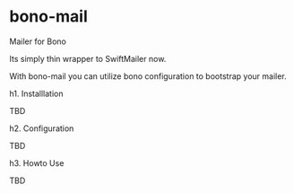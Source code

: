 bono-mail
=========

Mailer for Bono

Its simply thin wrapper to SwiftMailer now.

With bono-mail you can utilize bono configuration to bootstrap your mailer.

h1. Installlation

TBD

h2. Configuration

TBD

h3. Howto Use

TBD
